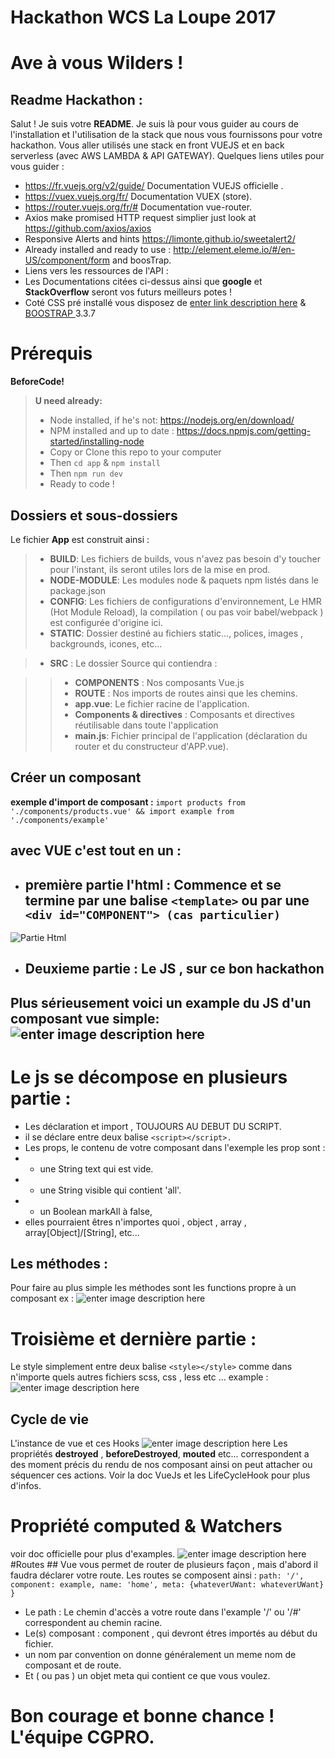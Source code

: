 ﻿
**Hackathon WCS La Loupe 2017**
====================

# Ave à vous Wilders !
## Readme Hackathon :

Salut ! Je suis votre  **README**. Je suis là pour vous guider au cours de l'installation et l'utilisation de la
stack que nous vous fournissons pour votre hackathon.
Vous aller utilisés une stack en front VUEJS et en back serverless (avec AWS LAMBDA & API GATEWAY).
Quelques liens utiles pour vous guider :
- https://fr.vuejs.org/v2/guide/  Documentation VUEJS officielle .
- https://vuex.vuejs.org/fr/ Documentation  VUEX (store).
- https://router.vuejs.org/fr/# Documentation vue-router.
- Axios make promised HTTP request simplier just look at https://github.com/axios/axios
- Responsive Alerts and hints https://limonte.github.io/sweetalert2/
- Already installed and ready to use : http://element.eleme.io/#/en-US/component/form and boosTrap.
- Liens vers les ressources de l'API :
- Les Documentations citées ci-dessus ainsi que **google** et **StackOverflow**
seront vos futurs meilleurs potes !
- Coté CSS pré installé vous disposez de [enter link description here](http://element.eleme.io/#/en-US/component/installation) & [BOOSTRAP ](https://getbootstrap.com/docs/3.3/) 3.3.7



# Prérequis
 **BeforeCode!**

> **U need already:**
>
> - Node installed, if he's not: https://nodejs.org/en/download/
> - NPM installed and up to date : https://docs.npmjs.com/getting-started/installing-node
> - Copy or Clone this repo to your computer
> - Then `cd app` & `npm install`
> - Then `npm run dev`
> - Ready to code !

## Dossiers et sous-dossiers

Le fichier **App** est construit ainsi :
> - **BUILD**: Les fichiers de builds, vous n'avez pas besoin d'y toucher pour l'instant, ils seront utiles lors de la mise en prod.
> - **NODE-MODULE**: Les modules node & paquets npm listés dans le package.json
> - **CONFIG**: Les fichiers de configurations d'environnement, Le HMR (Hot Module Reload), la compilation ( ou pas voir babel/webpack ) est configurée d'origine ici.
> - **STATIC**: Dossier destiné au fichiers static..., polices, images , backgrounds, icones,  etc...

 > - **SRC** : Le dossier Source qui contiendra :

>> - **COMPONENTS** : Nos composants Vue.js
>> - **ROUTE** : Nos imports de routes ainsi que les chemins.
>>- **app.vue**: Le fichier racine de l'application.
>>- **Components & directives** : Composants et directives réutilisable dans toute l'application
>>- **main.js**: Fichier principal de l'application (déclaration du router et du constructeur d'APP.vue).


## Créer un composant
**exemple d'import de composant :**
`import products from './components/products.vue'
&&
import example from './components/example'`
## avec VUE c'est tout en un :
- ## première partie l'html : Commence et se termine par une balise  `<template>` ou par une `<div id="COMPONENT"> (cas particulier)`
![Partie Html](https://img15.hostingpics.net/pics/304357templatevue1.png)
- ## Deuxieme partie : Le JS , sur ce bon hackathon

## Plus sérieusement voici un example du  JS d'un composant vue simple:![enter image description here](https://img15.hostingpics.net/pics/423879tempalte2.png)
  # Le js se décompose en plusieurs partie :
  - Les déclaration et import , TOUJOURS AU DEBUT DU SCRIPT.
  - il se déclare entre deux balise `<script></script>.`
  - Les props, le contenu de votre composant dans l'exemple les prop sont :
  -  - une String text qui est vide.
  - - une String visible qui contient 'all'.
  - - un Boolean markAll à false,
  - elles pourraient êtres n'importes quoi , object , array , array[Object]/[String], etc...
  ## Les méthodes :
  Pour faire au plus simple les méthodes sont les functions propre à un composant
  ex : ![enter image description here](https://img15.hostingpics.net/pics/321502addtocart.png)
# Troisième et dernière partie :
Le style simplement entre deux balise `<style></style>` comme dans n'importe quels autres fichiers scss, css , less etc ...
example :
![enter image description here](https://img15.hostingpics.net/pics/196858template3.png)
##  Cycle de vie
L'instance de vue et ces Hooks
![enter image description here](https://vuejs.org/images/lifecycle.png)
Les propriétés **destroyed** , **beforeDestroyed**, **mouted** etc... correspondent a des moment précis du rendu de nos composant ainsi on peut attacher ou séquencer ces actions. Voir la doc VueJs et les LifeCycleHook pour plus d'infos.

# Propriété computed & Watchers
voir doc officielle pour plus d'examples.
![enter image description here](https://img15.hostingpics.net/pics/943837computed.png)
#Routes ##
Vue vous permet de router de plusieurs façon , mais d'abord il faudra déclarer votre route.
Les routes se composent ainsi :
 `path: '/', component: example, name: 'home', meta: {whateverUWant: whateverUWant} }`
- Le path : Le chemin d'accès a votre route dans l'example '/' ou '/#' correspondent au chemin racine.
- Le(s) composant : component , qui devront étres importés au début du fichier.
- un nom par convention on donne généralement un meme nom de composant et de route.
- Et ( ou pas ) un objet meta qui contient ce que vous voulez.


Bon courage et bonne chance ! L'équipe CGPRO.
=============================




